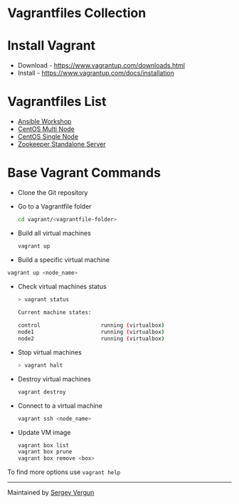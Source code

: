 Vagrantfiles Collection
=======================

# Install Vagrant

* Download - https://www.vagrantup.com/downloads.html
* Install - https://www.vagrantup.com/docs/installation

# Vagrantfiles List

* [Ansible Workshop](ansible-workshop/)
* [CentOS Multi Node](centos-multi-node/)
* [CentOS Single Node](centos-single-node/)
* [Zookeeper Standalone Server](zookeeper-standalone/)

# Base Vagrant Commands

* Clone the Git repository
* Go to a Vagrantfile folder

  ```bash
  cd vagrant/<vagrantfile-folder>
  ```

* Build all virtual machines

  ```bash
  vagrant up
  ```
* Build a specific virtual machine

```bash
vagrant up <node_name>
```

* Check virtual machines status

  ```bash
  > vagrant status

  Current machine states:
   
  control                   running (virtualbox)
  node1                     running (virtualbox)
  node2                     running (virtualbox)
  ```

* Stop virtual machines

  ```bash
  > vagrant halt
  ```

* Destroy virtual machines

  ```bash
  vagrant destroy
  ```

* Connect to a virtual machine

  ```bash
  vagrant ssh <node_name>
  ```

* Update VM image

  ```bash
  vagrant box list
  vagrant box prune
  vagrant box remove <box>
  ```

To find more options use `vagrant help`

---

Maintained by [Sergey Vergun](https://www.linkedin.com/in/svergun/)
